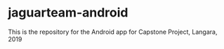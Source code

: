 # jaguarteam-android
This is the repository for the Android app for Capstone Project, Langara, 2019
